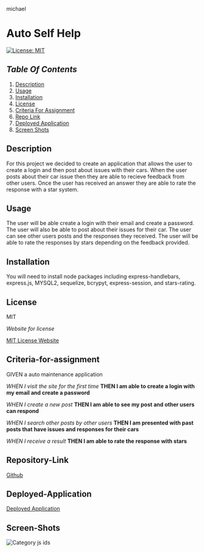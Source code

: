  michael
# Auto Self Help


[![License: MIT](https://img.shields.io/badge/License-MIT-yellow.svg)](https://opensource.org/licenses/MIT)

## _Table Of Contents_

1. [Description](#description)
2. [Usage](#usage)
3. [Installation](#installation)
4. [License](#license)
5. [Criteria For Assignment](#criteria-for-assignment)
6. [Repo Link](#repository-link)
7. [Deployed Application](#deployed-application)
8. [Screen Shots](#screen-shots)

## Description

For this project we decided to create an application that allows the user to create a login and then post about issues with their cars. When the user posts about their car issue then they are able to recieve feedback from other users. Once the user has received an answer they are able to rate the response with a star system.

## Usage

The user will be able create a login with their email and create a password. The user will also be able to post about their issues for their car. The user can see other users posts and the responses they received. The user will be able to rate the responses by stars depending on the feedback provided.

## Installation

You will need to install node packages including express-handlebars, express.js, MYSQL2, sequelize, bcrypyt, express-session, and stars-rating.

## License

MIT

_Website for license_

[MIT License Website](https://mit-license.org/)

## Criteria-for-assignment

GIVEN a auto maintenance application

*WHEN I visit the site for the first time*
**THEN I am able to create a login with my email and create a password**

*WHEN I create a new post*
**THEN I am able to see my post and other users can respond**

*WHEN I search other posts by other users*
**THEN I am presented with past posts that have issues and responses for their cars**

*WHEN I receive a result*
**THEN I am able to rate the response with stars**

## Repository-Link

[Github](https://github.com/PintoDrop/autoselfhelp)

## Deployed-Application

[Deployed Application]()

## Screen-Shots

![Category js ids]()
